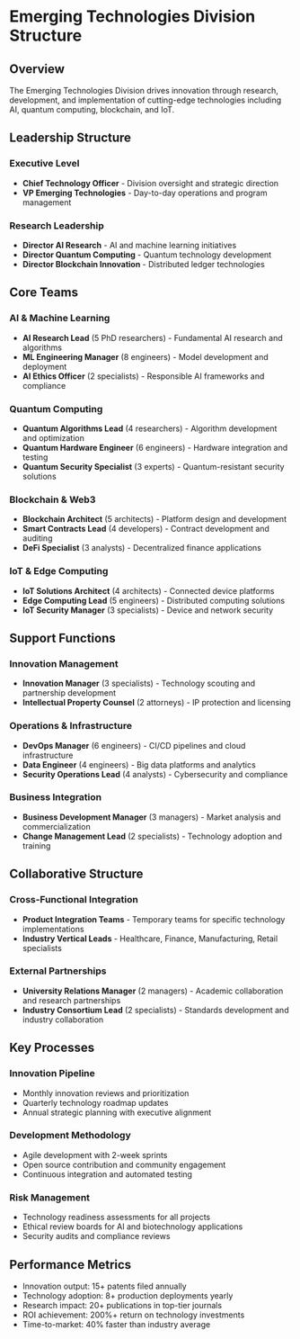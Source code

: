 # Emerging Technologies Division Structure

## Overview
The Emerging Technologies Division drives innovation through research, development, and implementation of cutting-edge technologies including AI, quantum computing, blockchain, and IoT.

## Leadership Structure

### Executive Level
- **Chief Technology Officer** - Division oversight and strategic direction
- **VP Emerging Technologies** - Day-to-day operations and program management

### Research Leadership
- **Director AI Research** - AI and machine learning initiatives
- **Director Quantum Computing** - Quantum technology development
- **Director Blockchain Innovation** - Distributed ledger technologies

## Core Teams

### AI & Machine Learning
- **AI Research Lead** (5 PhD researchers) - Fundamental AI research and algorithms
- **ML Engineering Manager** (8 engineers) - Model development and deployment
- **AI Ethics Officer** (2 specialists) - Responsible AI frameworks and compliance

### Quantum Computing
- **Quantum Algorithms Lead** (4 researchers) - Algorithm development and optimization
- **Quantum Hardware Engineer** (6 engineers) - Hardware integration and testing
- **Quantum Security Specialist** (3 experts) - Quantum-resistant security solutions

### Blockchain & Web3
- **Blockchain Architect** (5 architects) - Platform design and development
- **Smart Contracts Lead** (4 developers) - Contract development and auditing
- **DeFi Specialist** (3 analysts) - Decentralized finance applications

### IoT & Edge Computing
- **IoT Solutions Architect** (4 architects) - Connected device platforms
- **Edge Computing Lead** (5 engineers) - Distributed computing solutions
- **IoT Security Manager** (3 specialists) - Device and network security

## Support Functions

### Innovation Management
- **Innovation Manager** (3 specialists) - Technology scouting and partnership development
- **Intellectual Property Counsel** (2 attorneys) - IP protection and licensing

### Operations & Infrastructure
- **DevOps Manager** (6 engineers) - CI/CD pipelines and cloud infrastructure
- **Data Engineer** (4 engineers) - Big data platforms and analytics
- **Security Operations Lead** (4 analysts) - Cybersecurity and compliance

### Business Integration
- **Business Development Manager** (3 managers) - Market analysis and commercialization
- **Change Management Lead** (2 specialists) - Technology adoption and training

## Collaborative Structure

### Cross-Functional Integration
- **Product Integration Teams** - Temporary teams for specific technology implementations
- **Industry Vertical Leads** - Healthcare, Finance, Manufacturing, Retail specialists

### External Partnerships
- **University Relations Manager** (2 managers) - Academic collaboration and research partnerships
- **Industry Consortium Lead** (2 specialists) - Standards development and industry collaboration

## Key Processes

### Innovation Pipeline
- Monthly innovation reviews and prioritization
- Quarterly technology roadmap updates
- Annual strategic planning with executive alignment

### Development Methodology
- Agile development with 2-week sprints
- Open source contribution and community engagement
- Continuous integration and automated testing

### Risk Management
- Technology readiness assessments for all projects
- Ethical review boards for AI and biotechnology applications
- Security audits and compliance reviews

## Performance Metrics
- Innovation output: 15+ patents filed annually
- Technology adoption: 8+ production deployments yearly
- Research impact: 20+ publications in top-tier journals
- ROI achievement: 200%+ return on technology investments
- Time-to-market: 40% faster than industry average